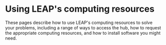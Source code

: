 # Using LEAP's computing resources

These pages describe how to use LEAP's computing resources to solve your problems, including a range of ways to access the hub, 
how to request the appropriate computing resources, and how to install software you might need. 